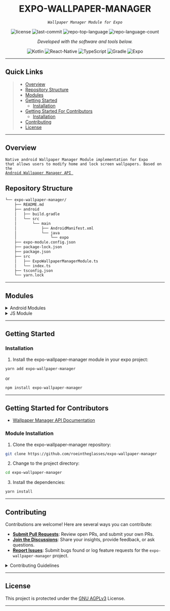 <p align="center">
    <h1 align="center">EXPO-WALLPAPER-MANAGER</h1>
</p>
<p align="center">
    <em><code>Wallpaper Manager Module for Expo</code></em>
</p>
<p align="center">
	<img src="https://img.shields.io/github/license/roeintheglasses/expo-wallpaper-manager?style=flat&color=0080ff" alt="license">
	<img src="https://img.shields.io/github/last-commit/roeintheglasses/expo-wallpaper-manager?style=flat&logo=git&logoColor=white&color=0080ff" alt="last-commit">
	<img src="https://img.shields.io/github/languages/top/roeintheglasses/expo-wallpaper-manager?style=flat&color=0080ff" alt="repo-top-language">
	<img src="https://img.shields.io/github/languages/count/roeintheglasses/expo-wallpaper-manager?style=flat&color=0080ff" alt="repo-language-count">
<p>
<p align="center">
		<em>Developed with the software and tools below.</em>
</p>
<p align="center">
	<img src="https://img.shields.io/badge/Kotlin-7F52FF.svg?style=flat&logo=Kotlin&logoColor=white" alt="Kotlin">
	<img src="https://img.shields.io/badge/React-61DAFB.svg?style=flat&logo=React&logoColor=black" alt="React-Native">
	<img src="https://img.shields.io/badge/TypeScript-3178C6.svg?style=flat&logo=TypeScript&logoColor=white" alt="TypeScript">
	<img src="https://img.shields.io/badge/Gradle-02303A.svg?style=flat&logo=Gradle&logoColor=white" alt="Gradle">
	<img src="https://img.shields.io/badge/Expo-000020.svg?style=flat&logo=Expo&logoColor=white" alt="Expo">
</p>
<hr>

##  Quick Links

> - [ Overview](#-overview)
> - [ Repository Structure](#-repository-structure)
> - [ Modules](#-modules)
> - [ Getting Started](#-getting-started)
>   - [ Installation](#-installation)
> - [ Getting Started For Contributors](#-getting-started-for-contributors)
>   - [ Installation](#-module-installation)
> - [ Contributing](#-contributing)
> - [ License](#-license)

---

##  Overview

<code>Native android Wallpaper Manager Module implementation for Expo that allows users to modify home and lock screen wallpapers. Based on the [ Android Wallpaper Manager API ](https://developer.android.com/reference/android/app/WallpaperManager)
</code>

##  Repository Structure

```sh
└── expo-wallpaper-manager/
    ├── README.md
    ├── android
    │   ├── build.gradle
    │   └── src
    │       └── main
    │           ├── AndroidManifest.xml
    │           └── java
    │               └── expo
    ├── expo-module.config.json
    ├── package-lock.json
    ├── package.json
    ├── src
    │   ├── ExpoWallpaperManagerModule.ts
    │   └── index.ts
    ├── tsconfig.json
    └── yarn.lock
```

---

##  Modules

<details closed><summary>Android Modules</summary>

| File                                                                                                                                                                                     | Summary                         |
| ---                                                                                                                                                                                      | ---                             |
| [ExpoWallpaperManagerModule.kt](https://github.com/roeintheglasses/expo-wallpaper-manager/blob/master/android/src/main/java/expo/modules/wallpapermanager/ExpoWallpaperManagerModule.kt) | <code>► Kotlin Code for the wallpaper manager dependency</code> |

</details>

<details closed><summary>JS Module</summary>

| File                                                                                                                                     | Summary                         |
| ---                                                                                                                                      | ---                             |
| [index.ts](https://github.com/roeintheglasses/expo-wallpaper-manager/blob/master/src/index.ts)                                           | <code>►Entry module for the js wallpaper manager</code> |
| [ExpoWallpaperManagerModule.ts](https://github.com/roeintheglasses/expo-wallpaper-manager/blob/master/src/ExpoWallpaperManagerModule.ts) | <code>►Native Module Wrapper</code> |

</details>



---

##  Getting Started

###  Installation

1. Install the expo-wallpaper-manager module in your expo project:

```sh
yarn add expo-wallpaper-manager
```
or

```sh
npm install expo-wallpaper-manager
```
---

##  Getting Started for Contributors

- [ Wallpaper Manager API Documentation ](https://developer.android.com/reference/android/app/WallpaperManager)

### Module Installation

1. Clone the expo-wallpaper-manager repository:

```sh
git clone https://github.com/roeintheglasses/expo-wallpaper-manager
```

2. Change to the project directory:

```sh
cd expo-wallpaper-manager
```

3. Install the dependencies:

```sh
yarn install
```
---

##  Contributing

Contributions are welcome! Here are several ways you can contribute:

- **[Submit Pull Requests](https://github.com/roeintheglasses/expo-wallpaper-manager/)**: Review open PRs, and submit your own PRs.
- **[Join the Discussions](https://github.com/roeintheglasses/expo-wallpaper-manager/discussions)**: Share your insights, provide feedback, or ask questions.
- **[Report Issues](https://github.com/roeintheglasses/expo-wallpaper-manager/issues)**: Submit bugs found or log feature requests for the `expo-wallpaper-manager` project.

<details closed>
    <summary>Contributing Guidelines</summary>

1. **Fork the Repository**: Start by forking the project repository to your github account.
2. **Clone Locally**: Clone the forked repository to your local machine using a git client.
   ```sh
   git clone https://github.com/roeintheglasses/expo-wallpaper-manager
   ```
3. **Create a New Branch**: Always work on a new branch, giving it a descriptive name.
   ```sh
   git checkout -b new-feature-x
   ```
4. **Make Your Changes**: Develop and test your changes locally.
5. **Commit Your Changes**: Commit with a clear message describing your updates.
   ```sh
   git commit -m 'Implemented new feature x.'
   ```
6. **Push to GitHub**: Push the changes to your forked repository.
   ```sh
   git push origin new-feature-x
   ```
7. **Submit a Pull Request**: Create a PR against the original project repository. Clearly describe the changes and their motivations.

Once your PR is reviewed and approved, it will be merged into the main branch.

</details>

---

##  License

This project is protected under the [GNU AGPLv3](https://choosealicense.com/licenses/agpl-3.0/) License.

---
